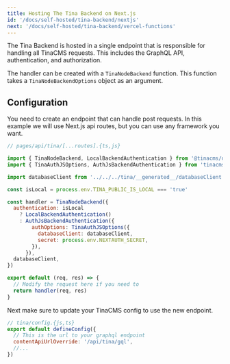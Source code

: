 ```yaml
---
title: Hosting The Tina Backend on Next.js
id: '/docs/self-hosted/tina-backend/nextjs'
next: '/docs/self-hosted/tina-backend/vercel-functions'
---
```


The Tina Backend is hosted in a single endpoint that is responsible for handling all TinaCMS requests. This includes the GraphQL API, authentication, and authorization.

The handler can be created with a `TinaNodeBackend` function. This function takes a `TinaNodeBackendOptions` object as an argument.

## Configuration

You need to create an endpoint that can handle post requests. In this example we will use Next.js api routes, but you can use any framework you want.

```js
// pages/api/tina/[...routes].{ts,js}

import { TinaNodeBackend, LocalBackendAuthentication } from '@tinacms/datalayer'
import { TinaAuthJSOptions, AuthJsBackendAuthentication } from 'tinacms-authjs'

import databaseClient from '../../../tina/__generated__/databaseClient'

const isLocal = process.env.TINA_PUBLIC_IS_LOCAL === 'true'

const handler = TinaNodeBackend({
  authentication: isLocal
    ? LocalBackendAuthentication()
    : AuthJsBackendAuthentication({
        authOptions: TinaAuthJSOptions({
          databaseClient: databaseClient,
          secret: process.env.NEXTAUTH_SECRET,
        }),
      }),
  databaseClient,
})

export default (req, res) => {
  // Modify the request here if you need to
  return handler(req, res)
}
```

Next make sure to update your TinaCMS config to use the new endpoint.

```js
// tina/config.{js,ts}
export default defineConfig({
  // This is the url to your graphql endpoint
  contentApiUrlOverride: '/api/tina/gql',
  //...
})
```
